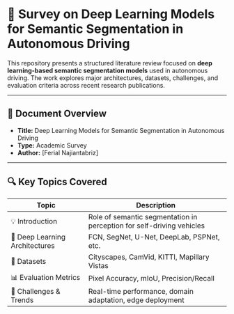 # 🚗 Survey on Deep Learning Models for Semantic Segmentation in Autonomous Driving

This repository presents a structured literature review focused on **deep learning-based semantic segmentation models** used in autonomous driving. The work explores major architectures, datasets, challenges, and evaluation criteria across recent research publications.

---

## 📘 Document Overview

- **Title:** Deep Learning Models for Semantic Segmentation in Autonomous Driving  
- **Type:** Academic Survey  
- **Author:** [Ferial Najiantabriz] 

---

## 🔍 Key Topics Covered

| Topic                                | Description                                                             |
|-------------------------------------|-------------------------------------------------------------------------|
| 💡 Introduction                     | Role of semantic segmentation in perception for self-driving vehicles  |
| 🧠 Deep Learning Architectures      | FCN, SegNet, U-Net, DeepLab, PSPNet, etc.                              |
| 🧪 Datasets                         | Cityscapes, CamVid, KITTI, Mapillary Vistas                            |
| 📊 Evaluation Metrics              | Pixel Accuracy, mIoU, Precision/Recall                                 |
| 🚧 Challenges & Trends             | Real-time performance, domain adaptation, edge deployment              |


